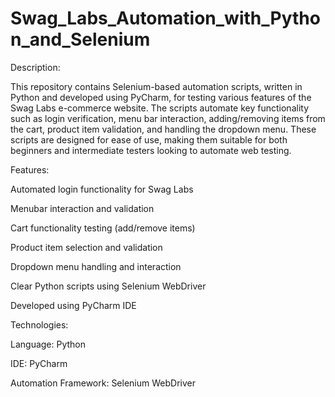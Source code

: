 # Swag_Labs_Automation_with_Python_and_Selenium

Description:

This repository contains Selenium-based automation scripts, written in Python and developed using PyCharm, for testing various features of the Swag Labs e-commerce website. The scripts automate key functionality such as login verification, menu bar interaction, adding/removing items from the cart, product item validation, and handling the dropdown menu. These scripts are designed for ease of use, making them suitable for both beginners and intermediate testers looking to automate web testing.

Features:


Automated login functionality for Swag Labs

Menubar interaction and validation

Cart functionality testing (add/remove items)

Product item selection and validation

Dropdown menu handling and interaction

Clear Python scripts using Selenium WebDriver

Developed using PyCharm IDE


Technologies:

Language: Python

IDE: PyCharm

Automation Framework: Selenium WebDriver

